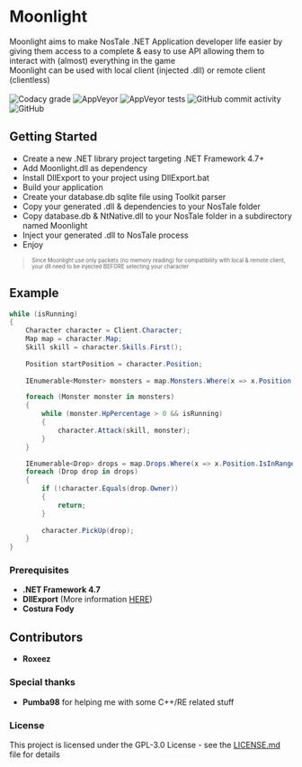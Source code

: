 # Moonlight

Moonlight aims to make NosTale .NET Application developer life easier by giving them access to a complete & easy to use API allowing them to interact with (almost) everything in the game  
Moonlight can be used with local client (injected .dll) or remote client (clientless)
<br><br>
![Codacy grade](https://img.shields.io/codacy/grade/d7ecbcba4d48445f8a7e12f1bb4fb8e7?style=flat-square)
![AppVeyor](https://img.shields.io/appveyor/build/Roxeez/Moonlight?style=flat-square)
![AppVeyor tests](https://img.shields.io/appveyor/tests/Roxeez/Moonlight?style=flat-square)
![GitHub commit activity](https://img.shields.io/github/commit-activity/m/Roxeez/Moonlight?style=flat-square)
![GitHub](https://img.shields.io/github/license/Roxeez/Moonlight?style=flat-square)

## Getting Started

- Create a new .NET library project targeting .NET Framework 4.7+
- Add Moonlight.dll as dependency
- Install DllExport to your project using DllExport.bat
- Build your application
- Create your database.db sqlite file using Toolkit parser
- Copy your generated .dll & dependencies to your NosTale folder
- Copy database.db & NtNative.dll to your NosTale folder in a subdirectory named Moonlight
- Inject your generated .dll to NosTale process
- Enjoy

> <sub><sup>Since Moonlight use only packets (no memory reading) for compatibility with local & remote client, your dll need to be injected BEFORE selecting your character</sub></sup>

## Example

```csharp
while (isRunning)
{
    Character character = Client.Character;
    Map map = character.Map;
    Skill skill = character.Skills.First();
    
    Position startPosition = character.Position;
    
    IEnumerable<Monster> monsters = map.Monsters.Where(x => x.Position.IsInRange(startPosition, RADIUS)).OrderBy(x => x.Position.GetDistance(character.Position));

    foreach (Monster monster in monsters)
    {
        while (monster.HpPercentage > 0 && isRunning)
        {
            character.Attack(skill, monster);
        }
    }

    IEnumerable<Drop> drops = map.Drops.Where(x => x.Position.IsInRange(startPosition, RADIUS)).OrderBy(x => x.Position.GetDistance(character.Position));
    foreach (Drop drop in drops)
    {
        if (!character.Equals(drop.Owner))
        {
            return;
        }
        
        character.PickUp(drop);
    }
}
```

### Prerequisites

- **.NET Framework 4.7**
- **DllExport** (More information [HERE](https://github.com/3F/DllExport))
- **Costura Fody**

## Contributors
* **Roxeez**

### Special thanks

* **Pumba98** for helping me with some C++/RE related stuff

### License

This project is licensed under the GPL-3.0 License - see the [LICENSE.md](LICENSE.md) file for details
